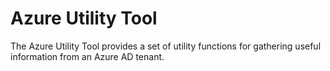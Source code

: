 # Azure Utility Tool

The Azure Utility Tool provides a set of utility functions for gathering
useful information from an Azure AD tenant.

